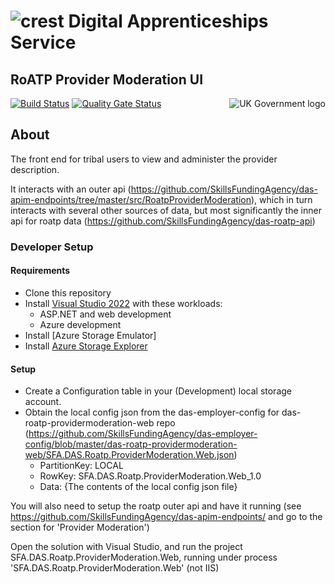 # ![crest](https://assets.publishing.service.gov.uk/government/assets/crests/org_crest_27px-916806dcf065e7273830577de490d5c7c42f36ddec83e907efe62086785f24fb.png) Digital Apprenticeships Service

##  RoATP Provider Moderation UI

<img src="https://avatars.githubusercontent.com/u/9841374?s=200&v=4" align="right" alt="UK Government logo">

[![Build Status](https://dev.azure.com/sfa-gov-uk/Digital%20Apprenticeship%20Service/_apis/build/status/SkillsFundingAgency_das-roatp-providermoderation-web?branchName=main)](https://dev.azure.com/sfa-gov-uk/Digital%20Apprenticeship%20Service/_build/latest?definitionId=SkillsFundingAgency_das-roatp-providermoderation-web&branchName=min)
[![Quality Gate Status](https://sonarcloud.io/api/project_badges/measure?project=SkillsFundingAgency_das-roatp-providermoderation-web&metric=alert_status)](https://sonarcloud.io/dashboard?id=SkillsFundingAgency_das-roatp-providermoderation-web)


## About

The front end for tribal users to view and administer the provider description.

It interacts with an outer api (https://github.com/SkillsFundingAgency/das-apim-endpoints/tree/master/src/RoatpProviderModeration), which in turn interacts with several other sources of data, but most significantly the inner api for roatp data (https://github.com/SkillsFundingAgency/das-roatp-api)


### Developer Setup

#### Requirements
- Clone this repository
- Install [Visual Studio 2022](https://www.visualstudio.com/downloads/) with these workloads:
    - ASP.NET and web development
    - Azure development
- Install [Azure Storage Emulator]
- Install [Azure Storage Explorer](http://storageexplorer.com/)

#### Setup

- Create a Configuration table in your (Development) local storage account.
- Obtain the local config json from the das-employer-config for das-roatp-providermoderation-web repo (https://github.com/SkillsFundingAgency/das-employer-config/blob/master/das-roatp-providermoderation-web/SFA.DAS.Roatp.ProviderModeration.Web.json) 
  - PartitionKey: LOCAL
  - RowKey: SFA.DAS.Roatp.ProviderModeration.Web_1.0
  - Data: {The contents of the local config json file}
  
You will also need to setup the roatp outer api and have it running (see https://github.com/SkillsFundingAgency/das-apim-endpoints/ and go to the section for 'Provider Moderation')

Open the solution with Visual Studio, and run the project SFA.DAS.Roatp.ProviderModeration.Web, running under process 'SFA.DAS.Roatp.ProviderModeration.Web' (not IIS)


  